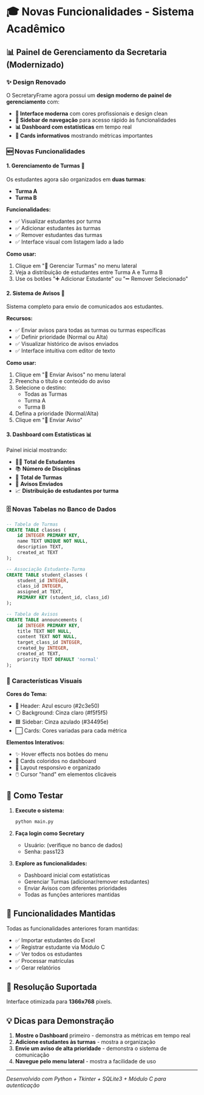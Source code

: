 # 🎓 Novas Funcionalidades - Sistema Acadêmico

## 📊 Painel de Gerenciamento da Secretaria (Modernizado)

### ✨ Design Renovado

O SecretaryFrame agora possui um **design moderno de painel de gerenciamento** com:

- **🎨 Interface moderna** com cores profissionais e design clean
- **📱 Sidebar de navegação** para acesso rápido às funcionalidades
- **📊 Dashboard com estatísticas** em tempo real
- **🎯 Cards informativos** mostrando métricas importantes

### 🆕 Novas Funcionalidades

#### 1. **Gerenciamento de Turmas** 👥

Os estudantes agora são organizados em **duas turmas**:
- **Turma A**
- **Turma B**

**Funcionalidades:**
- ✅ Visualizar estudantes por turma
- ✅ Adicionar estudantes às turmas
- ✅ Remover estudantes das turmas
- ✅ Interface visual com listagem lado a lado

**Como usar:**
1. Clique em "👥 Gerenciar Turmas" no menu lateral
2. Veja a distribuição de estudantes entre Turma A e Turma B
3. Use os botões "➕ Adicionar Estudante" ou "➖ Remover Selecionado"

#### 2. **Sistema de Avisos** 📢

Sistema completo para envio de comunicados aos estudantes.

**Recursos:**
- ✅ Enviar avisos para todas as turmas ou turmas específicas
- ✅ Definir prioridade (Normal ou Alta)
- ✅ Visualizar histórico de avisos enviados
- ✅ Interface intuitiva com editor de texto

**Como usar:**
1. Clique em "📢 Enviar Avisos" no menu lateral
2. Preencha o título e conteúdo do aviso
3. Selecione o destino:
   - Todas as Turmas
   - Turma A
   - Turma B
4. Defina a prioridade (Normal/Alta)
5. Clique em "📢 Enviar Aviso"

#### 3. **Dashboard com Estatísticas** 📊

Painel inicial mostrando:
- 👨‍🎓 **Total de Estudantes**
- 📚 **Número de Disciplinas**
- 🎯 **Total de Turmas**
- 📢 **Avisos Enviados**
- 📈 **Distribuição de estudantes por turma**

### 🗄️ Novas Tabelas no Banco de Dados

```sql
-- Tabela de Turmas
CREATE TABLE classes (
    id INTEGER PRIMARY KEY,
    name TEXT UNIQUE NOT NULL,
    description TEXT,
    created_at TEXT
);

-- Associação Estudante-Turma
CREATE TABLE student_classes (
    student_id INTEGER,
    class_id INTEGER,
    assigned_at TEXT,
    PRIMARY KEY (student_id, class_id)
);

-- Tabela de Avisos
CREATE TABLE announcements (
    id INTEGER PRIMARY KEY,
    title TEXT NOT NULL,
    content TEXT NOT NULL,
    target_class_id INTEGER,
    created_by INTEGER,
    created_at TEXT,
    priority TEXT DEFAULT 'normal'
);
```

### 🎨 Características Visuais

**Cores do Tema:**
- 🔵 Header: Azul escuro (#2c3e50)
- ⚪ Background: Cinza claro (#f5f5f5)
- 🟦 Sidebar: Cinza azulado (#34495e)
- ⬜ Cards: Cores variadas para cada métrica

**Elementos Interativos:**
- ✨ Hover effects nos botões do menu
- 🎯 Cards coloridos no dashboard
- 📱 Layout responsivo e organizado
- 🖱️ Cursor "hand" em elementos clicáveis

## 🚀 Como Testar

1. **Execute o sistema:**
   ```bash
   python main.py
   ```

2. **Faça login como Secretary**
   - Usuário: (verifique no banco de dados)
   - Senha: pass123

3. **Explore as funcionalidades:**
   - Dashboard inicial com estatísticas
   - Gerenciar Turmas (adicionar/remover estudantes)
   - Enviar Avisos com diferentes prioridades
   - Todas as funções anteriores mantidas

## 📝 Funcionalidades Mantidas

Todas as funcionalidades anteriores foram mantidas:
- ✅ Importar estudantes do Excel
- ✅ Registrar estudante via Módulo C
- ✅ Ver todos os estudantes
- ✅ Processar matrículas
- ✅ Gerar relatórios

## 🎯 Resolução Suportada

Interface otimizada para **1366x768** pixels.

## 💡 Dicas para Demonstração

1. **Mostre o Dashboard** primeiro - demonstra as métricas em tempo real
2. **Adicione estudantes às turmas** - mostra a organização
3. **Envie um aviso de alta prioridade** - demonstra o sistema de comunicação
4. **Navegue pelo menu lateral** - mostra a facilidade de uso

---

*Desenvolvido com Python + Tkinter + SQLite3 + Módulo C para autenticação*
